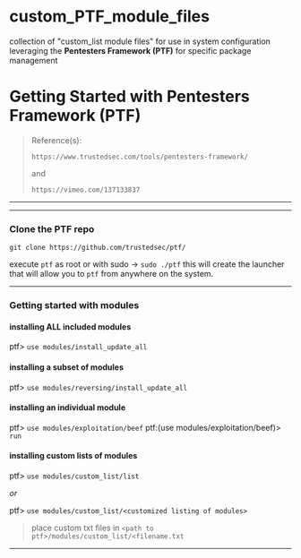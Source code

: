 # custom_PTF_module_files
collection of "custom_list module files" for use in system configuration
leveraging the **Pentesters Framework (PTF)** for specific package management

# Getting Started with Pentesters Framework (PTF)

> Reference(s):
>
> `https://www.trustedsec.com/tools/pentesters-framework/`
>
> and
>
> `https://vimeo.com/137133837`

---
---
### Clone the PTF repo
`git clone https://github.com/trustedsec/ptf/`

execute `ptf` as root or with sudo -> `sudo ./ptf` this will create the launcher that will allow you to `ptf` from anywhere on the system.

---
### Getting started with modules
#### installing ALL included modules
ptf> `use modules/install_update_all`

#### installing a subset of modules
ptf> `use modules/reversing/install_update_all`

#### installing an individual module
ptf> `use modules/exploitation/beef`
ptf:(use modules/exploitation/beef)> `run`

#### installing custom lists of modules
ptf> `use modules/custom_list/list`

_or_ 

ptf> `use modules/custom_list/<customized listing of modules>`

> place custom txt files in `<path to ptf>/modules/custom_list/<filename.txt`
---
